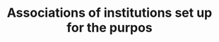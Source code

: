 ---
title: Associations of institutions set up for the purpos
longTitle: 'Associations of institutions set up for the purpose of financing major undertakings.'
tags:
- gccommon
scopeNote:
- "[[Consortia]]"
---